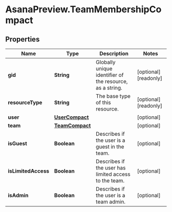 # AsanaPreview.TeamMembershipCompact

## Properties

Name | Type | Description | Notes
------------ | ------------- | ------------- | -------------
**gid** | **String** | Globally unique identifier of the resource, as a string. | [optional] [readonly] 
**resourceType** | **String** | The base type of this resource. | [optional] [readonly] 
**user** | [**UserCompact**](UserCompact.md) |  | [optional] 
**team** | [**TeamCompact**](TeamCompact.md) |  | [optional] 
**isGuest** | **Boolean** | Describes if the user is a guest in the team. | [optional] 
**isLimitedAccess** | **Boolean** | Describes if the user has limited access to the team. | [optional] 
**isAdmin** | **Boolean** | Describes if the user is a team admin. | [optional] 


